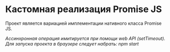 # Кастомная реализация Promise JS

Проект является вариацией имплементации нативного класса Promise JS.  

_Ассинхронная операция имитируется при помощи web API (setTimeout).  
Для запуска проекта в браузере следует набрать: npm  start_
